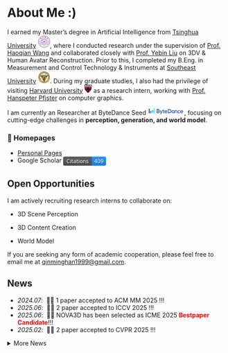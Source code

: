 # About Me :)

I earned my Master’s degree in Artificial Intelligence from [Tsinghua University](https://www.tsinghua.edu.cn/en/) <img src='./img/thu.png' style='width: 2em;'>, where I conducted research under the supervision of [Prof. Haoqian Wang](https://www.sigs.tsinghua.edu.cn/whq_en/main.htm) and collaborated closely with [Prof. Yebin Liu](https://www.liuyebin.com/) on 3DV & Human Avatar Reconstruction. Prior to this, I completed my B.Eng. in Measurement and Control Technology & Instruments at [Southeast University](https://www.seu.edu.cn/english/) <img src='./img/seu.png' style='width: 2em;'>. During my graduate studies, I also had the privilege of visiting [Harvard University](https://www.harvard.edu/) <img src='./img/seas.png' style='width: 1.2em;'> as a research intern, working with [Prof. Hanspeter Pfister](https://vcg.seas.harvard.edu/people/hanspeter-pfister) on computer graphics.

I am currently an Researcher at ByteDance Seed <img src='./img/bytedance.png' style='width: 6em;'>, focusing on cutting-edge challenges in <b>perception, generation, and world model</b>. 


### 📎 Homepages
- [Personal Pages](https://minghanqin.github.io/)
- Google Scholar <a href='https://scholar.google.com/citations?user=ngEXyLkAAAAJ&hl=en&authuser=1'><img src='./img/scholar_badge.svg' alt='Google Scholar Citations' style='height: 1.5em; vertical-align: middle;'></a>

## Open Opportunities

I am actively recruiting research interns to collaborate on:

- 3D Scene Perception

- 3D Content Creation

- World Model

If you are seeking any form of academic cooperation, please feel free to email me at [qinminghan1999@gmail.com](mailto:qinminghan1999@gmail.com).


## News
- *2024.07*: &nbsp;🎉🎉 1 paper accepted to ACM MM 2025 !!!
- *2025.06*: &nbsp;🎉🎉 2 paper accepted to ICCV 2025 !!!
- *2025.06*: &nbsp;🎉🎉 NOVA3D has been selected as ICME 2025 <font color="red"><b>Bestpaper Candidate</b></font>!!!
- *2025.02*: &nbsp;🎉🎉 2 paper accepted to CVPR 2025 !!!
<details>
<summary>More News</summary>

- *2024.09*: &nbsp;🎉🎉 1 paper accepted to NeurIPS 2024 !!!
- *2024.07*: &nbsp;🎉🎉 1 paper accepted to ACM MM 2024 !!!
- *2024.02*: &nbsp;🎉🎉 2 paper accepted to ECCV 2024 !!!
- *2024.02*: &nbsp;🎉🎉 LangSplat has been selected as CVPR 2024 <font color="red"><b>Highlight</b></font> !!!
- *2024.02*: &nbsp;🎉🎉 1 paper accepted to CVPR 2024 !!!
- *2023.11*: &nbsp;🎉🎉 1 paper accepted to AAAI 2024 !!!
</details>
